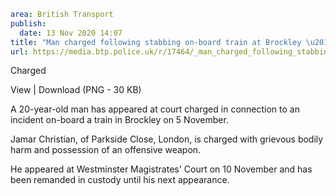 ```yaml
area: British Transport
publish:
  date: 13 Nov 2020 14:07
title: "Man charged following stabbing on-board train at Brockley \u2013 London"
url: https://media.btp.police.uk/r/17464/_man_charged_following_stabbing_on-board_train_at
```

Charged

View | Download (PNG - 30 KB)

A 20-year-old man has appeared at court charged in connection to an incident on-board a train in Brockley on 5 November.

Jamar Christian, of Parkside Close, London, is charged with grievous bodily harm and possession of an offensive weapon.

He appeared at Westminster Magistrates' Court on 10 November and has been remanded in custody until his next appearance.
